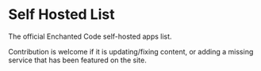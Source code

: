 # Self Hosted List
The official Enchanted Code self-hosted apps list.

Contribution is welcome if it is updating/fixing content, or adding a missing service that has been featured on the site.
